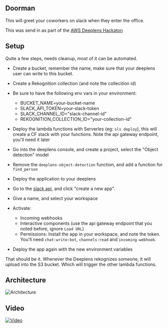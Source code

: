 Doorman
-------
This will greet your coworkers on slack when they enter the office.

This was send in as part of the [AWS Deeplens Hackaton](https://devpost.com/software/doorman-a1oh0e)


Setup
-----
Quite a few steps, needs cleanup, most of it can be automated.

- Create a bucket, remember the name, make sure that your deeplens user can write to this bucket.
- Create a Rekognition collection (and note the collecition id)
- Be sure to have the following env vars in your environment:
  - BUCKET_NAME=your-bucket-name
  - SLACK_API_TOKEN=your-slack-token
  - SLACK_CHANNEL_ID="slack-channel-id"
  - REKOGNITION_COLLECTION_ID="your-collection-id"

- Deploy the lambda functions with Serverles (eg: `sls deploy`), this will create a CF stack with your functions. Note the api gateway endpoint, you'll need it later

- Go into the deeplens console, and create a project, select the "Object detection" model
- Remove the `deeplens-object-detection` function, and add a function for `find_person`
- Deploy the application to your deeplens

- Go to the [slack api](https://api.slack.com/apps), and click "create a new app".
- Give a name, and select your workspace
- Activate:
  - Incoming webhooks
  - Interactive components (use the api gateway endpoint that you noted before, ignore `Load URL`)
  - Permissions: Install the app in your workspace, and note the token. You'll need `chat:write:bot`, `channels:read` and `incoming-webhook`.
- Deploy the app again with the new environment variables

That should be it. Whenever the Deeplens rekognizes someone, it will upload into the S3 bucket. Which will trigger the other lambda functions.

Architecture
------------
![Architecture](https://challengepost-s3-challengepost.netdna-ssl.com/photos/production/software_photos/000/602/534/datas/gallery.jpg)

Video
-----
[![Video](https://img.youtube.com/vi/UXVD22jDbu8/0.jpg)](https://www.youtube.com/watch?v=UXVD22jDbu8)

